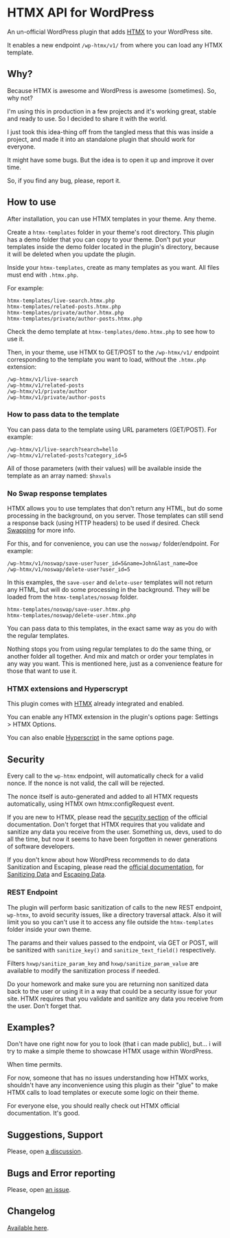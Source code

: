 # HTMX API for WordPress

An un-official WordPress plugin that adds [HTMX](https://htmx.org) to your WordPress site.

It enables a new endpoint `/wp-htmx/v1/` from where you can load any HTMX template.

## Why?

Because HTMX is awesome and WordPress is awesome (sometimes). So, why not?

I'm using this in production in a few projects and it's working great, stable and ready to use. So I decided to share it with the world.

I just took this idea-thing off from the tangled mess that this was inside a project, and made it into an standalone plugin that should work for everyone.

It might have some bugs. But the idea is to open it up and improve it over time.

So, if you find any bug, please, report it.

## How to use

After installation, you can use HTMX templates in your theme. Any theme.

Create a `htmx-templates` folder in your theme's root directory. This plugin has a demo folder that you can copy to your theme. Don't put your templates inside the demo folder located in the plugin's directory, because it will be deleted when you update the plugin.

Inside your `htmx-templates`, create as many templates as you want. All files must end with `.htmx.php`.

For example:

```
htmx-templates/live-search.htmx.php
htmx-templates/related-posts.htmx.php
htmx-templates/private/author.htmx.php
htmx-templates/private/author-posts.htmx.php
```

Check the demo template at `htmx-templates/demo.htmx.php` to see how to use it.


Then, in your theme, use HTMX to GET/POST to the `/wp-htmx/v1/` endpoint corresponding to the template you want to load, without the `.htmx.php` extension:

```
/wp-htmx/v1/live-search
/wp-htmx/v1/related-posts
/wp-htmx/v1/private/author
/wp-htmx/v1/private/author-posts
```

### How to pass data to the template

You can pass data to the template using URL parameters (GET/POST). For example:

```
/wp-htmx/v1/live-search?search=hello
/wp-htmx/v1/related-posts?category_id=5
```

All of those parameters (with their values) will be available inside the template as an array named: `$hxvals`

### No Swap response templates

HTMX allows you to use templates that don't return any HTML, but do some processing in the background, on you server. Those templates can still send a response back (using HTTP headers) to be used if desired. Check [Swapping](https://htmx.org/docs/#swapping) for more info.

For this, and for convenience, you can use the `noswap/` folder/endpoint. For example:

```
/wp-htmx/v1/noswap/save-user?user_id=5&name=John&last_name=Doe
/wp-htmx/v1/noswap/delete-user?user_id=5
```

In this examples, the `save-user` and `delete-user` templates will not return any HTML, but will do some processing in the background. They will be loaded from the `htmx-templates/noswap` folder.

```
htmx-templates/noswap/save-user.htmx.php
htmx-templates/noswap/delete-user.htmx.php
```

You can pass data to this templates, in the exact same way as you do with the regular templates.

Nothing stops you from using regular templates to do the same thing, or another folder all together. And mix and match or order your templates in any way you want. This is mentioned here, just as a convenience feature for those that want to use it.

### HTMX extensions and Hyperscrypt

This plugin comes with [HTMX](https://htmx.org) already integrated and enabled.

You can enable any HTMX extension in the plugin's options page: Settings > HTMX Options.

You can also enable [Hyperscript](https://hyperscript.org) in the same options page.

## Security

Every call to the `wp-htmx` endpoint, will automatically check for a valid nonce. If the nonce is not valid, the call will be rejected.

The nonce itself is auto-generated and added to all HTMX requests automatically, using HTMX own htmx:configRequest event.

If you are new to HTMX, please read the [security section](https://htmx.org/docs/#security) of the official documentation. Don't forget that HTMX requires that you validate and sanitize any data you receive from the user. Something us, devs, used to do all the time, but now it seems to have been forgotten in newer generations of software developers.

If you don't know about how WordPress recommends to do data Sanitization and Escaping, please read the [official documentation](https://developer.wordpress.org/themes/theme-security/data-sanitization-escaping/), for [Sanitizing Data](https://developer.wordpress.org/apis/security/sanitizing/) and [Escaping Data](https://developer.wordpress.org/apis/security/escaping/).

### REST Endpoint

The plugin will perform basic sanitization of calls to the new REST endpoint, `wp-htmx`, to avoid security issues, like a directory traversal attack. Also it will limit you so you can't use it to access any file outside the `htmx-templates` folder inside your own theme.

The params and their values passed to the endpoint, vía GET or POST, will be sanitized with `sanitize_key()` and `sanitize_text_field()` respectively.

Filters `hxwp/sanitize_param_key` and `hxwp/sanitize_param_value` are available to modify the sanitization process if needed.

Do your homework and make sure you are returning non sanitized data back to the user or using it in a way that could be a security issue for your site. HTMX requires that you validate and sanitize any data you receive from the user. Don't forget that.

## Examples?

Don't have one right now for you to look (that i can made public), but... i will try to make a simple theme to showcase HTMX usage within WordPress.

When time permits.

For now, someone that has no issues understanding how HTMX works, shouldn't have any inconvenience using this plugin as their "glue" to make HTMX calls to load templates or execute some logic on their theme.

For everyone else, you should really check out HTMX official documentation. It's good.

## Suggestions, Support

Please, open [a discussion](https://github.com/TCattd/HTMX-API-WP/discussions).

## Bugs and Error reporting

Please, open [an issue](https://github.com/TCattd/HTMX-API-WP/issues).

## Changelog

[Available here](https://github.com/TCattd/HTMX-API-WP/blob/master/CHANGELOG.md).
